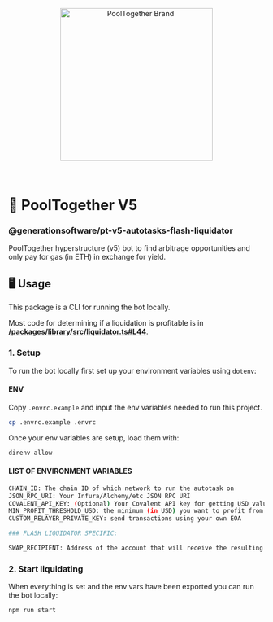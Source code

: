 <p align="center">
  <img src="https://raw.githubusercontent.com/GenerationSoftware/pt-v5-utils-js/main/img/pooltogether-logo--purple@2x.png?raw=true" alt="PoolTogether Brand" style="max-width:100%;" width="300">
</p>

<br />

# 🤖 PoolTogether V5

### @generationsoftware/pt-v5-autotasks-flash-liquidator

PoolTogether hyperstructure (v5) bot to find arbitrage opportunities and only pay for gas (in ETH) in exchange for yield.

## 🖥️ Usage

This package is a CLI for running the bot locally.

Most code for determining if a liquidation is profitable is in **[/packages/library/src/liquidator.ts#L44](../library)**.

### 1. Setup

To run the bot locally first set up your environment variables using `dotenv`:

#### ENV

Copy `.envrc.example` and input the env variables needed to run this project.

```sh
cp .envrc.example .envrc
```

Once your env variables are setup, load them with:

```sh
direnv allow
```

#### LIST OF ENVIRONMENT VARIABLES

```sh
CHAIN_ID: The chain ID of which network to run the autotask on
JSON_RPC_URI: Your Infura/Alchemy/etc JSON RPC URI
COVALENT_API_KEY: (Optional) Your Covalent API key for getting USD values of tokens
MIN_PROFIT_THRESHOLD_USD: the minimum (in USD) you want to profit from each swap (ie. 1 is $1.00)
CUSTOM_RELAYER_PRIVATE_KEY: send transactions using your own EOA

### FLASH LIQUIDATOR SPECIFIC:

SWAP_RECIPIENT: Address of the account that will receive the resulting swap tokens, can be any other contract/EOA address or if blank sets recipient to be the relayer address

```

### 2. Start liquidating

When everything is set and the env vars have been exported you can run the bot locally:

```sh
npm run start
```
